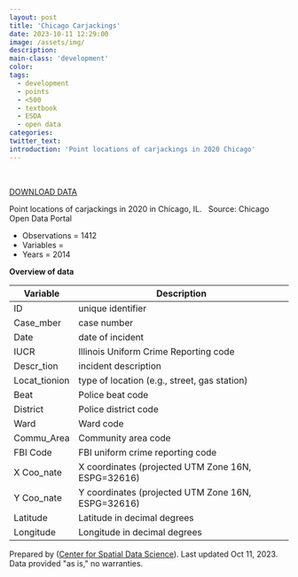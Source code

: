 ```yaml
---
layout: post
title: 'Chicago Carjackings'
date: 2023-10-11 12:29:00
image: /assets/img/
description:
main-class: 'development'
color:
tags:
  - development
  - points
  - <500
  - textbook
  - ESDA
  - open data
categories:
twitter_text:
introduction: 'Point locations of carjackings in 2020 Chicago'
---
```

<div id="root" data-geojson="../data/Chi-Carjackings.geojson"></div>

<br>

[DOWNLOAD DATA](../data/Chi-Carjackings.zip)

Point locations of carjackings in 2020 in Chicago, IL.
 
Source: Chicago Open Data Portal 
 
- Observations = 1412
- Variables = 
- Years = 2014

**Overview of data**

|**Variable**|**Description**|
|---|---|
|ID|unique identifier|
|Case_mber|case number|
|Date|date of incident|
|IUCR|Illinois Uniform Crime Reporting code|
|Descr_tion|incident description|
|Locat_tionion|type of location (e.g., street, gas station)|
|Beat|Police beat code|
|District|Police district code|
|Ward|Ward code|
|Commu_Area|Community area code|
|FBI Code|FBI uniform crime reporting code|
|X Coo_nate|X coordinates (projected UTM Zone 16N, ESPG=32616)|
|Y Coo_nate|Y coordinates (projected UTM Zone 16N, ESPG=32616)|
|Latitude|Latitude in decimal degrees|
|Longitude|Longitude in decimal degrees|

Prepared by ([Center for Spatial Data Science](https://spatial.uchicago.edu/)). Last updated Oct 11, 2023. Data provided "as is," no warranties.
